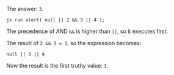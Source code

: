 The answer: `3`.

`js run alert( null || 2 && 3 || 4 );`

The precedence of AND `&&` is higher than `||`, so it executes first.

The result of `2 && 3 = 3`, so the expression becomes:

    null || 3 || 4

Now the result is the first truthy value: `3`.
